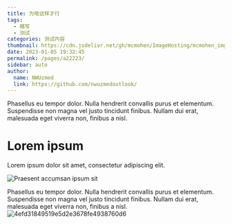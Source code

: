 ```yaml
---
title: 为啥这样才行
tags: 
  - 瞎写
  - 测试
categories: 测试内容
thumbnail: https://cdn.jsdelivr.net/gh/mcmohen/ImageHosting/mcmohen_imgmcmohen_imgteacher.jpg
date: 2023-01-05 19:32:45
permalink: /pages/a22223/
sidebar: auto
author: 
  name: NWUzmed
  link: https://github.com/nwuzmedoutlook/
---
```

Phasellus eu tempor dolor. Nulla hendrerit convallis purus et elementum. Suspendisse non magna vel justo tincidunt finibus. Nullam dui erat, malesuada eget viverra non, finibus a nisl.

<!-- more -->

# Lorem ipsum

Lorem ipsum dolor sit amet, consectetur adipiscing elit.

![Praesent accumsan ipsum sit]($appres/images/building.jpg)

Phasellus eu tempor dolor. Nulla hendrerit convallis purus et elementum. Suspendisse non magna vel justo tincidunt finibus. Nullam dui erat, malesuada eget viverra non, finibus a nisl.
![4efd31849519e5d2e3678fe4938760d6](4efd31849519e5d2e3678fe4938760d6.jpeg)

